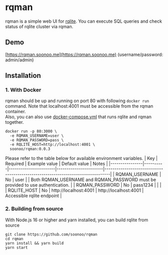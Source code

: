 # rqman
rqman is a simple web UI for [rqlite](https://github.com/rqlite/rqlite). You can execute SQL queries and check status of rqlite cluster via rqman.  

## Demo
[https://rqman.soonoo.me](https://rqman.soonoo.me)
(username/password: admin/admin)

## Installation
### 1. With Docker
rqman should be up and running on port 80 with following `docker run` command. Note that localhost:4001 must be accessible from the rqman container.   
Also, you can also use [docker-compose.yml](./docker-compose.yml) that runs rqlite and rqman together.   
```
docker run -p 80:3000 \
  -e RQMAN_USERNAME=user \
  -e RQMAN_PASSWORD=pass \
  -e RQLITE_HOST=http://localhost:4001 \
  soonoo/rqman:0.0.3
```

Please refer to the table below for available environment variables.
| Key            | Required | Example value         | Default value         | Notes                                                                           |
|----------------|----------|-----------------------|-----------------------|---------------------------------------------------------------------------------|
| RQMAN_USERNAME | No       | user                  |                       | Both RQMAN_USERNAME and RQMAN_PASSWORD must be provided to use authentication.  |
| RQMAN_PASSWORD | No       | pass1234              |                       |                                                                                 |
| RQLITE_HOST    | No       | http://localhost:4001 | http://localhost:4001 | Accessible rqlite endpoint                                                      |

### 2. Building from source
With Node.js 16 or higher and yarn installed, you can build rqlite from source
```
git clone https://github.com/soonoo/rqman
cd rqman
yarn install && yarn build
yarn start
```
